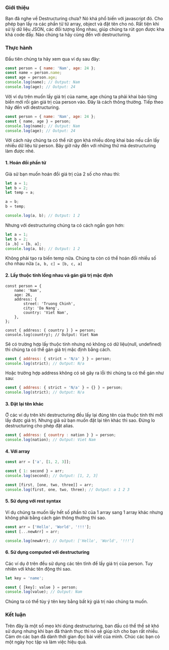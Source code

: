 ### Giới thiệu
Bạn đã nghe về Destructuring chưa? Nó khá phổ biến với javascript đó. Cho phép bạn lấy ra các phần tử từ array, object và đặt tên cho nó. Rất tiện khi sử lý dữ liệu JSON, các đối tượng lồng nhau, giúp chúng ta rút gọn được kha khá code đấy. Nào chúng ta hãy cùng đến với destructuring.

### Thực hành
Đầu tiên chúng ta hãy xem qua ví dụ sau đây:

```javascript
const person = { name: 'Nam', age: 24 };
const name = person.name;
const age = person.age;
console.log(name); // Output: Nam
console.log(age); // Output: 24
```

Với ví dụ trên muốn lấy giá trị của name, age chúng ta phải khai báo từng biến mới rồi gán giá trị của person vào. Đây là cách thông thường. Tiếp theo hãy đến với destructuring.

```javascript
const person = { name: 'Nam', age: 24 };
const { name, age } = person;
console.log(name); // Output: Nam
console.log(age); // Output: 24
```
Với cách này chúng ta có thể rút gọn khá nhiều dòng khai báo nếu cần lấy nhiều dữ liệu từ person.
Bây giờ nãy đến với những thứ mà destructuring làm được nhé.

#### 1. Hoán đổi phần tử
Giả sử bạn muốn hoán đổi giá trị của 2 số cho nhau thì:
```javascript
let a = 1;
let b = 2;
let temp = a;

a = b;
b = temp;

console.log(a, b); // Output: 1 2
```
Nhưng với destructuring chúng ta có cách ngắn gọn hơn:
```javascript
let a = 1;
let b = 2;
[a ,b] = [b, a];
console.log(a, b); // Output: 1 2
```
Không phải tạo ra biến temp nữa. Chúng ta còn có thể hoán đổi nhiều số cho nhau nữa `[a, b, c] = [b, c, a]`

#### 2. Lấy thuộc tính lồng nhau và gán giá trị mặc định
```
const person = {
    name: 'Nam',
    age: 26,
    address: {
        street: 'Truong Chinh',
        city: 'Da Nang',
        country: 'Viet Nam',
    },
};

const { address: { country } } = person;
console.log(country); // Output: Viet Nam
```

Sẽ có trường hợp lấy thuộc tính nhưng nó không có dữ liệu(null, undefined) thì chúng ta có thể gán giá trị mặc định bằng cách.
```javascript
const { address: { strict = 'N/a' } } = person;
console.log(strict); // Output: N/a
```
Hoặc trường hợp address không có sẽ gây ra lỗi thì chúng ta có thể gán như sau:
```javascript
const { address: { strict = 'N/a' } = {} } = person;
console.log(strict); // Output: N/a
```

#### 3. Đặt lại tên khác
Ở các ví dụ trên khi destructuring đều lấy lại đúng tên của thuộc tính thì mới lấy được giá trị. Nhưng giả sử bạn muốn đặt lại tên khác thì sao. Đừng lo destructuring cho phép đặt alias.
```javascript
const { address: { country : nation } } = person;
console.log(nation); // Output: Viet Nam
```

#### 4. Với array
```javascript
const arr = ['a', [1, 2, 3]];

const { 1: second } = arr;
console.log(second); // Output: [1, 2, 3]

const [first, [one, two, three]] = arr;
console.log(first, one, two, three); // Output: a 1 2 3
```

#### 5. Sử dụng với rest syntax
Ví dụ chúng ta muốn lấy hết số phần tử của 1 array sang 1 array khác nhưng không phải bằng cách gán thông thường thì sao.
```javascript
const arr = ['Hello', 'World', '!!!'];
const [...newArr] = arr;

console.log(newArr); // Output: ['Hello', 'World', '!!!']
```

#### 6. Sử dụng computed với destructuring

Các ví dụ ở trên đều sử dụng các tên tĩnh để lấy giá trị của person. Tuy nhiên với khác tên động thì sao. 

```javascript
let key = 'name';

const { [key]: value } = person;
console.log(value); // Output: Nam
```
Chúng ta có thể tùy ý tên key bằng bất kỳ giá trị nào chúng ta muốn.

### Kết luận

Trên đây là một số mẹo khi dùng destructuring, ban đầu có thể thể sẽ khó sử dụng nhưng khi bạn đã thành thục thì nó sẽ giúp ích cho bạn rất nhiều. 
Cám ơn các bạn đã dành thời gian đọc bài viết của mình. Chúc các bạn có một ngày học tập và làm việc hiệu quả.